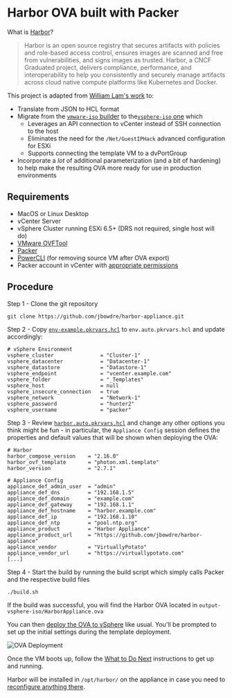 # Harbor OVA built with Packer

What is [Harbor](https://goharbor.io/)?
> Harbor is an open source registry that secures artifacts with policies and role-based access control, ensures images are scanned and free from vulnerabilities, and signs images as trusted. Harbor, a CNCF Graduated project, delivers compliance, performance, and interoperability to help you consistently and securely manage artifacts across cloud native compute platforms like Kubernetes and Docker.

This project is adapted from [William Lam's work](https://github.com/lamw/harbor-appliance) to:
- Translate from JSON to HCL format
- Migrate from the [`vmware-iso` builder](https://www.packer.io/plugins/builders/vmware/iso) to the[`vsphere-iso` one](https://www.packer.io/plugins/builders/vsphere/vsphere-iso) which
  - Leverages an API connection to vCenter instead of SSH connection to the host
  - Eliminates the need for the `/Net/GuestIPHack` advanced configuration for ESXi
  - Supports connecting the template VM to a dvPortGroup
- Incorporate a *lot* of additional parameterization (and a bit of hardening) to help make the resulting OVA more ready for use in production environments

## Requirements

* MacOS or Linux Desktop
* vCenter Server
* vSphere Cluster running ESXi 6.5+ (DRS not required, single host will do)
* [VMware OVFTool](https://developer.vmware.com/web/tool/4.4.0/ovf)
* [Packer](https://www.packer.io/intro/getting-started/install.html)
* [PowerCLI](https://developer.vmware.com/powercli/installation-guide) (for removing source VM after OVA export)
* Packer account in vCenter with [appropriate permissions](https://www.packer.io/plugins/builders/vsphere/vsphere-iso#required-vsphere-privileges)

## Procedure
Step 1 - Clone the git repository
```
git clone https://github.com/jbowdre/harbor-appliance.git
```

Step 2 - Copy [`env-example.pkrvars.hcl`](env-example.pkrvars.hcl) to `env.auto.pkrvars.hcl` and update accordingly:
```
# vSphere Environment
vsphere_cluster               = "Cluster-1"
vsphere_datacenter            = "Datacenter-1"
vsphere_datastore             = "Datastore-1"
vsphere_endpoint              = "vcenter.example.com"
vsphere_folder                = "_Templates"
vsphere_host                  = null
vsphere_insecure_connection   = true
vsphere_network               = "Network-1"
vsphere_password              = "hunter2"
vsphere_username              = "packer"
```

Step 3 - Review [`harbor.auto.pkrvars.hcl`](harbor.auto.pkrvars.hcl) and change any other options you think might be fun - in particular, the `Appliance Config` session defines the properties and default values that will be shown when deploying the OVA:
```
# Harbor
harbor_compose_version    = "2.16.0"
harbor_ovf_template       = "photon.xml.template"
harbor_version            = "2.7.1"

# Appliance Config
appliance_def_admin_user  = "admin"
appliance_def_dns         = "192.168.1.5"
appliance_def_domain      = "example.com"
appliance_def_gateway     = "192.168.1.1"
appliance_def_hostname    = "harbor.example.com"
appliance_def_ip          = "192.168.1.10"
appliance_def_ntp         = "pool.ntp.org"
appliance_product         = "Harbor Appliance"
appliance_product_url     = "https://github.com/jbowdre/harbor-appliance"
appliance_vendor          = "VirtuallyPotato"
appliance_vendor_url      = "https://virtuallypotato.com"
[...]
```

Step 4 - Start the build by running the build script which simply calls Packer and the respective build files
```
./build.sh
````

If the build was successful, you will find the Harbor OVA located in `output-vsphere-iso/HarborAppliance.ova`

You can then [deploy the OVA to vSphere](https://docs.vmware.com/en/VMware-vSphere/7.0/com.vmware.vsphere.vm_admin.doc/GUID-17BEDA21-43F6-41F4-8FB2-E01D275FE9B4.html) like usual. You'll be prompted to set up the initial settings during the template deployment.

![OVA Deployment](res/ova_deployment.png)

Once the VM boots up, follow the [What to Do Next](https://goharbor.io/docs/2.7.0/install-config/run-installer-script/#what-to-do-next) instructions to get up and running.

Harbor will be installed in `/opt/harbor/` on the appliance in case you need to [reconfigure anything there](https://goharbor.io/docs/2.7.0/install-config/reconfigure-manage-lifecycle/).
